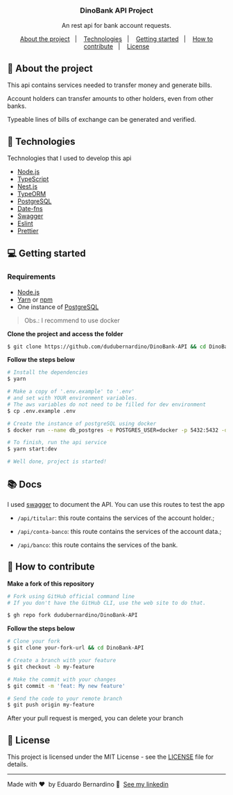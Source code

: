 <h3 align="center">
  DinoBank API Project
</h3>

<p align="center">An rest api for bank account requests.</p>

<p align="center">
  <a href="#%EF%B8%8F-about-the-project">About the project</a>&nbsp;&nbsp;&nbsp;|&nbsp;&nbsp;&nbsp;
  <a href="#-technologies">Technologies</a>&nbsp;&nbsp;&nbsp;|&nbsp;&nbsp;&nbsp;
  <a href="#-getting-started">Getting started</a>&nbsp;&nbsp;&nbsp;|&nbsp;&nbsp;&nbsp;
  <a href="#-how-to-contribute">How to contribute</a>&nbsp;&nbsp;&nbsp;|&nbsp;&nbsp;&nbsp;
  <a href="#-license">License</a>
</p>

## 🏦 About the project

This api contains services needed to transfer money and generate bills.

Account holders can transfer amounts to other holders, even from other banks.

Typeable lines of bills of exchange can be generated and verified.

## 🚀 Technologies

Technologies that I used to develop this api

- [Node.js](https://nodejs.org/en/)
- [TypeScript](https://www.typescriptlang.org/)
- [Nest.js](https://nestjs.com/)
- [TypeORM](https://typeorm.io/#/)
- [PostgreSQL](https://www.postgresql.org/)
- [Date-fns](https://date-fns.org/)
- [Swagger](https://swagger.io/)
- [Eslint](https://eslint.org/)
- [Prettier](https://prettier.io/)

## 💻 Getting started

### Requirements

- [Node.js](https://nodejs.org/en/)
- [Yarn](https://classic.yarnpkg.com/) or [npm](https://www.npmjs.com/)
- One instance of [PostgreSQL](https://www.postgresql.org/)

> Obs.: I recommend to use docker

**Clone the project and access the folder**

```bash
$ git clone https://github.com/dudubernardino/DinoBank-API && cd DinoBank-API
```

**Follow the steps below**

```bash
# Install the dependencies
$ yarn

# Make a copy of '.env.example' to '.env'
# and set with YOUR environment variables.
# The aws variables do not need to be filled for dev environment
$ cp .env.example .env

# Create the instance of postgreSQL using docker
$ docker run --name db_postgres -e POSTGRES_USER=docker -p 5432:5432 -d postgres

# To finish, run the api service
$ yarn start:dev

# Well done, project is started!
```

## 📚 Docs

I used [swagger](https://swagger.io/) to document the API. You can use this routes to test the app

- `/api/titular`: this route contains the services of the account holder.;

- `/api/conta-banco`: this route contains the services of the account data.;

- `/api/banco`: this route contains the services of the bank.

## 🤔 How to contribute

**Make a fork of this repository**

```bash
# Fork using GitHub official command line
# If you don't have the GitHub CLI, use the web site to do that.

$ gh repo fork dudubernardino/DinoBank-API
```

**Follow the steps below**

```bash
# Clone your fork
$ git clone your-fork-url && cd DinoBank-API

# Create a branch with your feature
$ git checkout -b my-feature

# Make the commit with your changes
$ git commit -m 'feat: My new feature'

# Send the code to your remote branch
$ git push origin my-feature
```

After your pull request is merged, you can delete your branch

## 📝 License

This project is licensed under the MIT License - see the [LICENSE](LICENSE) file for details.

---

Made with ❤️ &nbsp;by Eduardo Bernardino 👋 &nbsp;[See my linkedin](https://www.linkedin.com/in/dudubernardino/)
